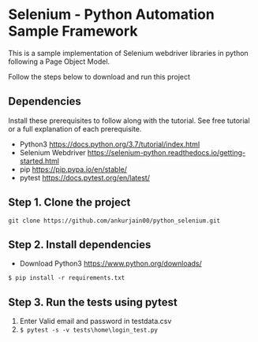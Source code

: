 # Selenium - Python Automation Sample Framework

This is a sample implementation of Selenium webdriver libraries in python following a Page Object Model. 

Follow the steps below to download and run this project

## Dependencies
Install these prerequisites to follow along with the tutorial. See free tutorial or a full explanation of each prerequisite.

- Python3 https://docs.python.org/3.7/tutorial/index.html
- Selenium Webdriver https://selenium-python.readthedocs.io/getting-started.html
- pip https://pip.pypa.io/en/stable/
- pytest https://docs.pytest.org/en/latest/

## Step 1. Clone the project
`git clone https://github.com/ankurjain00/python_selenium.git`

## Step 2. Install dependencies
- Download Python3 https://www.python.org/downloads/
```
$ pip install -r requirements.txt
```
## Step 3. Run the tests using pytest
1. Enter Valid email and password in testdata.csv
2. ```$ pytest -s -v tests\home\login_test.py```
